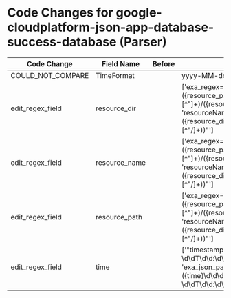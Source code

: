 # Code Changes for google-cloudplatform-json-app-database-success-database (Parser)

| Code Change | Field Name | Before | After |
|-------------|------------|--------|-------|
| COULD_NOT_COMPARE | TimeFormat |  | yyyy-MM-dd'T'HH:mm:ss |
| edit_regex_field | resource_dir |  | ['exa_regex="resourceName":\s*"({resource_path}({resource_dir}[^"]+)\/({resource_name}[^"\/]+))"', 'resourceName":\s*"({resource_path}({resource_dir}[^"]+)\/({resource_name}[^"\/]+))"'] |
| edit_regex_field | resource_name |  | ['exa_regex="resourceName":\s*"({resource_path}({resource_dir}[^"]+)\/({resource_name}[^"\/]+))"', 'resourceName":\s*"({resource_path}({resource_dir}[^"]+)\/({resource_name}[^"\/]+))"'] |
| edit_regex_field | resource_path |  | ['exa_regex="resourceName":\s*"({resource_path}({resource_dir}[^"]+)\/({resource_name}[^"\/]+))"', 'resourceName":\s*"({resource_path}({resource_dir}[^"]+)\/({resource_name}[^"\/]+))"'] |
| edit_regex_field | time |  | ['"timestamp":"({time}\d\d\d\d-\d\d-\d\dT\d\d:\d\d:\d\d)', 'exa_json_path=$..timestamp,exa_regex=({time}\d\d\d\d-\d\d-\d\dT\d\d:\d\d:\d\d)'] |